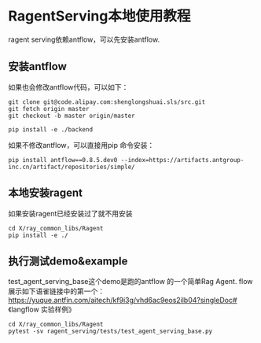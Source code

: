# RagentServing本地使用教程

ragent serving依赖antflow，可以先安装antflow.

## 安装antflow
如果也会修改antflow代码，可以如下：
```
git clone git@code.alipay.com:shenglongshuai.sls/src.git
git fetch origin master
git checkout -b master origin/master

pip install -e ./backend
```

如果不修改antflow，可以直接用pip 命令安装：

```
pip install antflow==0.8.5.dev0 --index=https://artifacts.antgroup-inc.cn/artifact/repositories/simple/ 
```

## 本地安装ragent
如果安装ragent已经安装过了就不用安装
```
cd X/ray_common_libs/Ragent
pip install -e ./
```

## 执行测试demo&example

test_agent_serving_base这个demo是跑的antflow 的一个简单Rag Agent.
flow 展示如下语雀链接中的第一个：
https://yuque.antfin.com/aitech/kf9i3g/vhd6ac9eos2ilb04?singleDoc# 《langflow 实验样例》

```
cd X/ray_common_libs/Ragent 
pytest -sv ragent_serving/tests/test_agent_serving_base.py
```